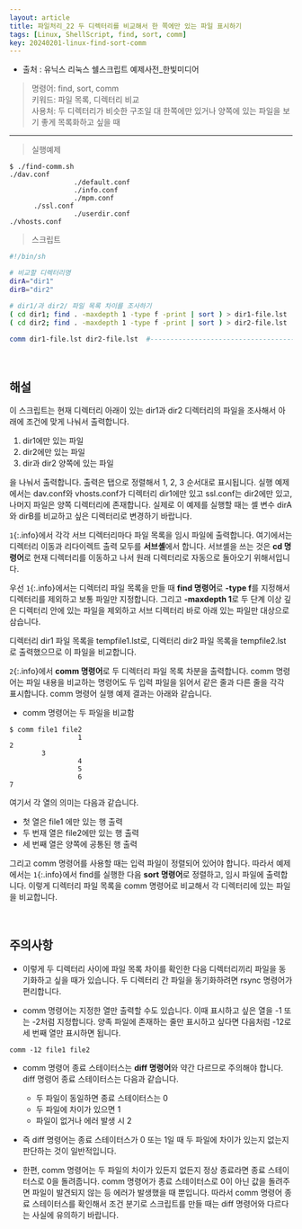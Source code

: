 ```yaml
---
layout: article
title: 파일처리_22 두 디렉터리를 비교해서 한 쪽에만 있는 파일 표시하기
tags: [Linux, ShellScript, find, sort, comm]
key: 20240201-linux-find-sort-comm
---
```


- 출처 : 유닉스 리눅스 쉘스크립트 예제사전_한빛미디어

> 명령어: find, sort, comm  
> 키워드: 파일 목록, 디렉터리 비교   
> 사용처: 두 디렉터리가 비슷한 구조일 대 한쪽에만 있거나 양쪽에 있는 파일을 보기 좋게 목록화하고 싶을 때

--- 

> 실행예제

```
$ ./find-comm.sh
./dav.conf
                ./default.conf
                ./info.conf
                ./mpm.conf
      ./ssl.conf
                ./userdir.conf
./vhosts.conf
```

> 스크립트

```bash
#!/bin/sh

# 비교할 디렉터리명
dirA="dir1"
dirB="dir2"

# dir1/과 dir2/ 파일 목록 차이를 조사하기
( cd dir1; find . -maxdepth 1 -type f -print | sort ) > dir1-file.lst  #--- 1
( cd dir2; find . -maxdepth 1 -type f -print | sort ) > dir2-file.lst  #--- 1
 
comm dir1-file.lst dir2-file.lst  #---------------------------------------- 2
```

&nbsp;
&nbsp;

## **해설**

이 스크립트는 현재 디렉터리 아래이 있는 dir1과 dir2 디렉터리의 파일을 조사해서 아래에 조건에 맞게 나눠서 출력합니다.

1. dir1에만 있는 파일
2. dir2에만 있는 파일
3. dir과 dir2 양쪽에 있는 파일

을 나눠서 출력합니다. 출력은 탭으로 정렬해서 1, 2, 3 순서대로 표시됩니다. 실행 예제에서는 dav.conf와 vhosts.conf가 디렉터리 dir1에만 있고 ssl.conf는 dir2에만 있고, 나머지 파일은 양쪽 디렉터리에 존재합니다. 실제로 이 예제를 실행할 때는 셸 변수 dirA와 dirB를 비교하고 싶은 디렉터리로 변경하기 바랍니다.

`1`{:.info}에서 각각 서브 디렉터리마다 파일 목록을 임시 파일에 출력합니다. 여기에서는 디렉터리 이동과 리다이렉트 출력 모두를 **서브셸**에서 합니다. 서브셸을 쓰는 것은 **cd 명령어**로 현재 디렉터리를 이동하고 나서 원래 디렉터리로 자동으로 돌아오기 위해서입니다.

우선 `1`{:.info}에서는 디렉터리 파일 목록을 만들 때 **find 명령어**로 **-type f**를 지정해서 디렉터리를 제외하고 보통 파일만 지정합니다. 그리고 **-maxdepth 1**로 두 단계 이상 깊은 디렉터리 안에 있는 파일을 제외하고 서브 디렉터리 바로 아래 있는 파일만 대상으로 삼습니다.

디렉터리 dir1 파일 목록을 tempfile1.lst로, 디렉터리 dir2 파일 목록을 tempfile2.lst로 출력했으므로 이 파일을 비교합니다.

`2`{:.info}에서 **comm 명령어**로 두 디렉터리 파일 목록 차분을 출력합니다. comm 명령어는 파일 내용을 비교하는 명령어도 두 입력 파일을 읽어서 같은 줄과 다른 줄을 각각 표시합니다. comm 명령어 실행 예제 결과는 아래와 같습니다.

- comm 명령어는 두 파일을 비교함
```
$ comm file1 file2
                 1
2
        3
                 4
                 5
                 6
7
```

여기서 각 열의 의미는 다음과 같습니다.

- 첫 열은 file1 에만 있는 행 출력
- 두 번재 열은 file2에만 있는 행 출력
- 세 번째 열은 양쪽에 공통된 행 출력

그리고 comm 명령어를 사용할 때는 입력 파일이 정렬되어 있어야 합니다. 따라서 예제에서는 `1`{:.info}에서 find를 실행한 다음 **sort 명령어**로 정렬하고, 임시 파일에 출력합니다. 이렇게 디렉터리 파일 목록을 comm 명령어로 비교해서 각 디렉터리에 있는 파일을 비교합니다.

&nbsp;
&nbsp;

## **주의사항**

- 이렇게 두 디렉터리 사이에 파일 목록 차이를 확인한 다음 디렉터리끼리 파일을 동기화하고 싶을 때가 있습니다. 두 디렉터리 간 파일을 동기화하려면 rsync 명령어가 편리합니다.

- comm 명령어는 지정한 열만 출력할 수도 있습니다. 이때 표시하고 싶은 열을 -1 또는 -2처럼 지정합니다. 양족 파일에 존재하는 줄만 표시하고 싶다면 다음처럼 -12로 세 번째 열만 표시하면 됩니다.
```
comm -12 file1 file2
```

- comm 명령어 종료 스테이터스는 **diff 명령어**와 약간 다르므로 주의해야 합니다. diff 명령어 종료 스테이터스는 다음과 같습니다.

    - 두 파일이 동일하면 종료 스테이터스는 0
    - 두 파일에 차이가 있으면 1
    - 파일이 없거나 에러 발생 시 2

- 즉 diff 명령어는 종료 스테이터스가 0 또는 1일 때 두 파일에 차이가 있는지 없는지 판단하는 것이 일반적입니다.

- 한편, comm 명령어는 두 파일의 차이가 있든지 없든지 정상 종료라면 종료 스테이터스로 0을 돌려줍니다. comm 명령어가 종료 스테이터스로 0이 아닌 값을 돌려주면 파일이 발견되지 않는 등 에러가 발생했을 때 뿐입니다. 따라서 comm 명령어 종료 스테이터스를 확인해서 조건 분기로 스크립트를 만들 때는 diff 명령어와 다르다는 사실에 유의하기 바랍니다.
